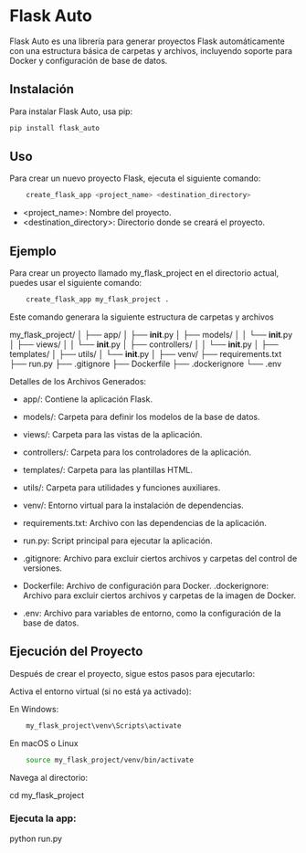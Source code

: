 # Flask Auto

Flask Auto es una librería para generar proyectos Flask automáticamente con una estructura básica de carpetas y archivos, incluyendo soporte para Docker y configuración de base de datos.

## Instalación

Para instalar Flask Auto, usa pip:

```sh
pip install flask_auto

```

## Uso

Para crear un nuevo proyecto Flask, ejecuta el siguiente comando:

```sh
    create_flask_app <project_name> <destination_directory>

```

- <project_name>: Nombre del proyecto.
- <destination_directory>: Directorio donde se creará el proyecto.



## Ejemplo 

Para crear un proyecto llamado my_flask_project en el directorio actual, puedes usar el siguiente comando:

```sh
    create_flask_app my_flask_project .

```

Este comando generara la siguiente estructura de carpetas y archivos

my_flask_project/
│
├── app/
│   ├── __init__.py
│   ├── models/
│   │   └── __init__.py
│   ├── views/
│   │   └── __init__.py
│   ├── controllers/
│   │   └── __init__.py
│   ├── templates/
│   ├── utils/
│       └── __init__.py
│
├── venv/
├── requirements.txt
├── run.py
├── .gitignore
├── Dockerfile
├── .dockerignore
└── .env


Detalles de los Archivos Generados: 

- app/: Contiene la aplicación Flask.

- models/: Carpeta para definir los modelos de la base de datos.

- views/: Carpeta para las vistas de la aplicación.

- controllers/: Carpeta para los controladores de la aplicación.

- templates/: Carpeta para las plantillas HTML.

- utils/: Carpeta para utilidades y funciones auxiliares.

- venv/: Entorno virtual para la instalación de dependencias.

- requirements.txt: Archivo con las dependencias de la aplicación.
- run.py: Script principal para ejecutar la aplicación.

- .gitignore: Archivo para excluir ciertos archivos y carpetas del control de versiones.

- Dockerfile: Archivo de configuración para Docker.
.dockerignore: Archivo para excluir ciertos archivos y carpetas de la imagen de Docker.
- .env: Archivo para variables de entorno, como la configuración de la base de datos.
## Ejecución del Proyecto

Después de crear el proyecto, sigue estos pasos para ejecutarlo:

Activa el entorno virtual (si no está ya activado):

En Windows:

``` sh
    my_flask_project\venv\Scripts\activate

```

En macOS o Linux

``` sh
    source my_flask_project/venv/bin/activate
```

Navega al directorio:

cd my_flask_project


### Ejecuta la app: 

python run.py





